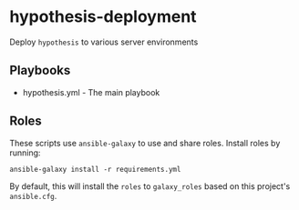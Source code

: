 # hypothesis-deployment
Deploy `hypothesis` to various server environments

## Playbooks

* hypothesis.yml - The main playbook

## Roles

These scripts use `ansible-galaxy` to use and share roles.  Install roles by running:

```
ansible-galaxy install -r requirements.yml
```

By default, this will install the `roles` to `galaxy_roles` based on this project's `ansible.cfg`.
